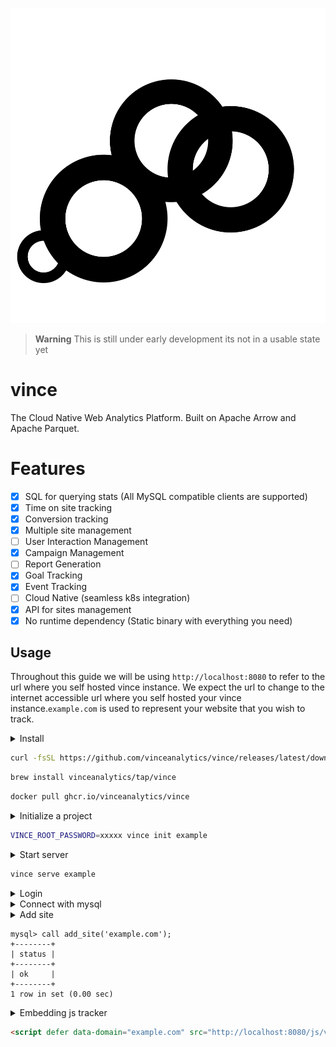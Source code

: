 
<p align="center">
    <img src="./assets/logo.svg" alt="Vince Logo" />
</p>


> **Warning**
> This is still under early development its not in a usable state yet

# vince

The Cloud Native Web Analytics Platform. Built on Apache Arrow and Apache Parquet.

# Features

- [x] SQL for querying stats (All MySQL compatible clients are supported)
- [x] Time on site tracking
- [x] Conversion tracking 
- [x] Multiple site management
- [ ] User Interaction Management 
- [x] Campaign Management 
- [ ] Report Generation
- [x] Goal Tracking 
- [x] Event Tracking 
- [ ] Cloud Native (seamless k8s integration)
- [x] API for sites management
- [x] No runtime dependency (Static binary with everything you need)

## Usage

Throughout this guide we will be using `http://localhost:8080` to refer to the url where you self hosted vince instance. We expect the url to change to the internet accessible url where you self hosted your vince instance.`example.com` is used to represent your website that you wish to track.

<details markdown="1">
<summary>Install</summary>
vince provides a single binary `vince` that provides both the server and client
functionality. For now only `Mac OS` and `Linux` are supported. 
</details>


```bash
curl -fsSL https://github.com/vinceanalytics/vince/releases/latest/download/install.sh | bash
```

```bash
brew install vinceanalytics/tap/vince
```

```bash
docker pull ghcr.io/vinceanalytics/vince
```

<details markdown="1">
<summary>Initialize a project</summary>
`vince init` sets up a directory for serving vince instance. This includes creating directories for databases and generating of configurations. You can later edit generated configuration file to reflect what you need.

```bash
NAME:
   vince init - Initializes a vince project

USAGE:
   vince init [command [command options]] [arguments...]

OPTIONS:
   -i                Shows interactive prompt for username and password (default: false) || --no-i  Shows interactive prompt for username and password (default: false)
   --username value  Name of the root user (default: "root") [$VINCE_ROOT_USER]
   --password value  password of the root user (default: "vince") [$VINCE_ROOT_PASSWORD]
   --help, -h        show help (default: false)
```

Vince instances are password protected. Access to resources is provided via JWT tokens served using the builtin oauth2 server.

</details>

```bash
VINCE_ROOT_PASSWORD=xxxxx vince init example
```

<details markdown="1">
<summary>Start  server</summary>
Vince binds to two ports, one for vince api and another for mysql api.
</details>

```bash
vince serve example
```

<details markdown="1">
<summary>Login</summary>

```bash
VINCE_ROOT_PASSWORD=xxxxx vince login http://localhost:8080
```

</details>

<details markdown="1">
<summary>Connect with mysql</summary>

```bash
LIBMYSQL_ENABLE_CLEARTEXT_PLUGIN=y mysql --host 127.0.0.1 --port 3306 -uroot -p$VINCE_ACCESS_TOKEN
mysql: [Warning] Using a password on the command line interface can be insecure.
Welcome to the MySQL monitor.  Commands end with ; or \g.
Your MySQL connection id is 2
Server version: 5.7.9-Vitess Dolt

Copyright (c) 2000, 2023, Oracle and/or its affiliates.

Oracle is a registered trademark of Oracle Corporation and/or its
affiliates. Other names may be trademarks of their respective
owners.

Type 'help;' or '\h' for help. Type '\c' to clear the current input statement.

mysql> 
```

You can obtain `VINCE_ACCESS_TOKEN` via vince client

```bash
vince login --token
```

</details>

<details markdown=1>
<summary>Add site</summary>

You can add a website to allow collection of web analytics using mysql api with
the procedure `add_site` which accepts the domain name of the site as the first argument and optionally site description as a second argument.

Site domain, is the part of the website url without `http://` or `http://` or
`wwww`. Example domain for `https://www.vinceanalytics.com` is `vinceanalytics.com`

There is no limit on the number of sites that can be added. Also you can setup and sent events for sites that have not been added (the events will just be dropped).

Please see `Embedding js tracker` section on how to setup tracker script on your website to start collecting and send web analytics to your vince instance.
</details>

```shell
mysql> call add_site('example.com');
+--------+
| status |
+--------+
| ok     |
+--------+
1 row in set (0.00 sec)
```


<details markdown="1">
<summary>Embedding js tracker</summary>
Vince instance hosts and serve the javascript tracker that you can embed in
your website.

Update `html` of your website to include the script in the `head` tag of your
`html`
</details>

```html
<script defer data-domain="example.com" src="http://localhost:8080/js/vince.js"></script>
```
